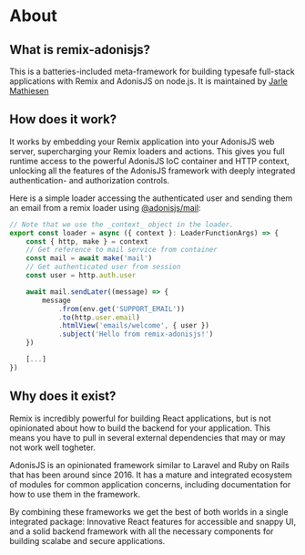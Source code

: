 # About

## What is remix-adonisjs?

This is a batteries-included meta-framework for building typesafe full-stack applications with Remix and AdonisJS on node.js.
It is maintained by [Jarle Mathiesen](https://mathiesen.dev)

## How does it work?
It works by embedding your Remix application into your AdonisJS web server, supercharging your Remix loaders and actions.
This gives you full runtime access to the powerful AdonisJS IoC container and HTTP context, unlocking all the features of the AdonisJS framework with deeply integrated authentication- and authorization controls.

Here is a simple loader accessing the authenticated user and sending them an email from a remix loader using [@adonisjs/mail](https://docs.adonisjs.com/guides/mail):
``` typescript
// Note that we use the _context_ object in the loader.
export const loader = async ({ context }: LoaderFunctionArgs) => {
    const { http, make } = context
    // Get reference to mail service from container
    const mail = await make('mail')
    // Get authenticated user from session
    const user = http.auth.user

    await mail.sendLater((message) => {
        message
            .from(env.get('SUPPORT_EMAIL'))
            .to(http.user.email)
            .htmlView('emails/welcome', { user })
            .subject('Hello from remix-adonisjs!')
    })

    [...]
})

```

## Why does it exist?
Remix is incredibly powerful for building React applications, but is not opinionated about how to build the backend for your application.
This means you have to pull in several external dependencies that may or may not work well togheter. 

AdonisJS is an opinionated framework similar to Laravel and Ruby on Rails that has been around since 2016.
It has a mature and integrated ecosystem of modules for common application concerns, including documentation for how to use them in the framework.

By combining these frameworks we get the best of both worlds in a single integrated package: Innovative React features for accessible and snappy UI, and a solid backend framework with all the necessary components for building scalabe and secure applications.